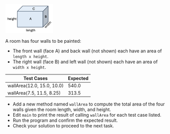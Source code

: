 <img src="../../common/images/room.png" alt=prism width=150>

A room has four walls to be painted:
- The front wall (face A) and back wall (not shown) each have an area of `length x height`.
- The right wall (face B) and left wall (not shown) each have an area of `width x height`.

| Test Cases                | Expected | 
|---------------------------|----------| 
| wallArea(12.0, 15.0, 10.0)  | 540.0    | 
| wallArea(7.5, 11.5, 8.25) | 313.5    |

- Add a new method named `wallArea` to compute the total area of the four walls given the room length, width, and height.
- Edit `main` to print the result of calling `wallArea` for each test case listed.
- Run the program and confirm the expected result.
- Check your solution to proceed to the next task.
